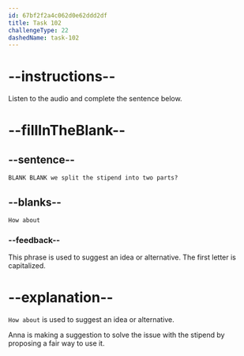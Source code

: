 ```yaml
---
id: 67bf2f2a4c062d0e62ddd2df
title: Task 102
challengeType: 22
dashedName: task-102
---
```


<!-- (Audio) Anna: How about we split the stipend into two parts? -->

# --instructions--

Listen to the audio and complete the sentence below.

# --fillInTheBlank--

## --sentence--

`BLANK BLANK we split the stipend into two parts?`

## --blanks--

`How about`

### --feedback--

This phrase is used to suggest an idea or alternative. The first letter is capitalized.

# --explanation--

`How about` is used to suggest an idea or alternative.

Anna is making a suggestion to solve the issue with the stipend by proposing a fair way to use it.
